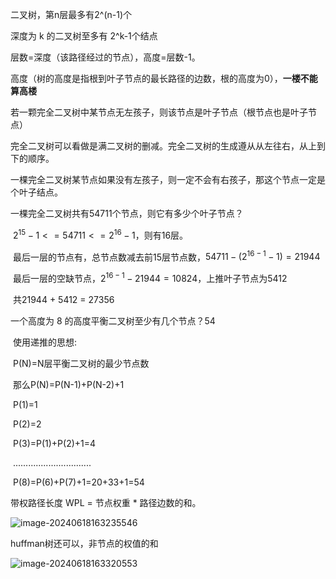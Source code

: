 二叉树，第n层最多有2^(n-1)个

深度为 k 的二叉树至多有 2^k-1个结点

层数=深度（该路径经过的节点），高度=层数-1。

​	高度（树的高度是指根到叶子节点的最长路径的边数，根的高度为0），**一楼不能算高楼**



若一颗完全二叉树中某节点无左孩子，则该节点是叶子节点（根节点也是叶子节点）

​	完全二叉树可以看做是满二叉树的删减。完全二叉树的生成遵从从左往右，从上到下的顺序。

​	一棵完全二叉树某节点如果没有左孩子，则一定不会有右孩子，那这个节点一定是个叶子结点。



一棵完全二叉树共有54711个节点，则它有多少个叶子节点？

​	$2^{15}-1 <= 54711 <= 2^{16}-1$，则有16层。

​	最后一层的节点有，总节点数减去前15层节点数，$54711-(2^{16-1}-1)=21944$

​	最后一层的空缺节点，$2^{16-1}-21944=10824$，上推叶子节点为5412

​	共21944 + 5412 = 27356



一个高度为 8 的高度平衡二叉树至少有几个节点？54

​	使用递推的思想:

​	P(N)=N层平衡二叉树的最少节点数

​	那么P(N)=P(N-1)+P(N-2)+1

​	P(1)=1 

​	P(2)=2

​	P(3)=P(1)+P(2)+1=4

​	...............................

​	P(8)=P(6)+P(7)+1=20+33+1=54





带权路径长度  WPL = 节点权重 * 路径边数的和。

![image-20240618163235546](https://cdn.jsdelivr.net/gh/sword4869/pic1@main/images/202406181632608.png)

huffman树还可以，非节点的权值的和

![image-20240618163320553](https://cdn.jsdelivr.net/gh/sword4869/pic1@main/images/202406181633582.png)